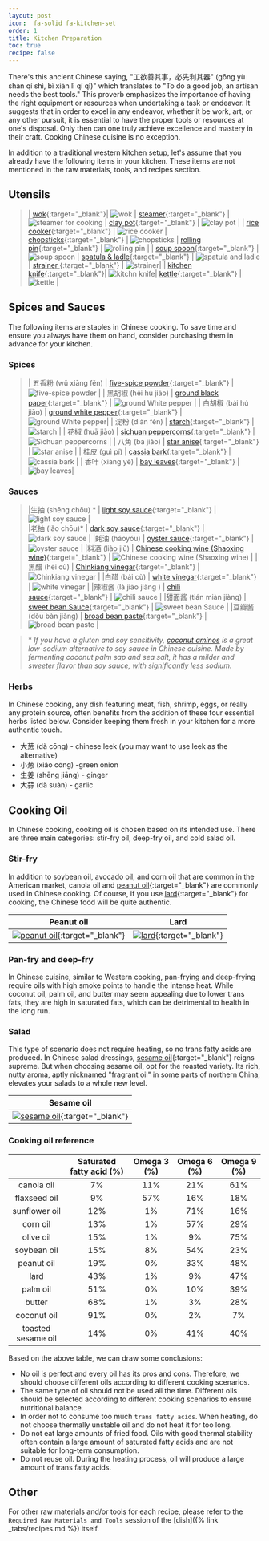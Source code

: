 ```yaml
---
layout: post
icon:  fa-solid fa-kitchen-set
order: 1
title: Kitchen Preparation
toc: true 
recipe: false
---
```


There's this ancient Chinese saying, "工欲善其事，必先利其器" (gōng yù shàn qí shì, bì xiān lì qí qì)" which translates to "To do a good job, an artisan needs the best tools." This proverb emphasizes the importance of having the right equipment or resources when undertaking a task or endeavor. It suggests that in order to excel in any endeavor, whether it be work, art, or any other pursuit, it is essential to have the proper tools or resources at one's disposal. Only then can one truly achieve excellence and mastery in their craft. Cooking Chinese cuisine is no exception.

In addition to a traditional western kitchen setup, let's assume that you already have the following items in your kitchen. These items are not mentioned in the raw materials, tools, and recipes section.

## Utensils

> | [wok](https://amzn.to/44jbwfS){:target="_blank"}|  ![wok](https://m.media-amazon.com/images/I/31Y88bY3oBL._AC_US75_.jpg) | [steamer](https://amzn.to/44k9j3M){:target="_blank"} | ![steamer for cooking](https://m.media-amazon.com/images/I/51Jfq9SX25L._AC_US75_.jpg) | [clay pot](https://amzn.to/4bbqhDz){:target="_blank"} | ![clay pot](https://m.media-amazon.com/images/I/31ynbNYFk-L._AC_US75_.jpg) |
> | [rice cooker](https://amzn.to/3UxnY8l){:target="_blank"} | ![rice cooker](https://m.media-amazon.com/images/I/31EZ-jssQRL._AC_US75_.jpg) | [chopsticks](https://amzn.to/49Sq7jw){:target="_blank"} | ![chopsticks](https://m.media-amazon.com/images/I/51cd04HBJwS._AC_US75_.jpg)  |  [rolling pin](https://amzn.to/4aSsVOE){:target="_blank"} | ![rolling pin](https://m.media-amazon.com/images/I/31Xn7M5cqoL._AC_US75_.jpg) |
> | [soup spoon](https://amzn.to/44eMrma){:target="_blank"} | ![soup spoon](https://m.media-amazon.com/images/I/51DMPm24o5L._AC_US75_.jpg)  | [spatula & ladle](https://amzn.to/3xTqOvu){:target="_blank"} | ![spatula and ladle](https://m.media-amazon.com/images/I/3149ivsTD1L._AC_US75_.jpg) |  [strainer ](https://amzn.to/4bbqhDz){:target="_blank"} | ![strainer](https://m.media-amazon.com/images/I/31j9f0Gqs1L._AC_US75_.jpg)|
> | [kitchen knife](https://amzn.to/3wbvNaq){:target="_blank"}| ![kitchn knife](https://m.media-amazon.com/images/I/41zzg7RPcaL._AC_US75_.jpg)| [kettle](https://amzn.to/3UzVNFV){:target="_blank"} | ![kettle](https://m.media-amazon.com/images/I/41NK2UprYVS._AC_US75_.jpg) |


## Spices and Sauces

The following items are staples in Chinese cooking. To save time and ensure you always have them on hand, consider purchasing them in advance for your kitchen.

### Spices

>| 五香粉 (wǔ xiāng fěn) | [five-spice powder](https://amzn.to/3JBHvOI){:target="_blank"} | ![five-spice powder](https://m.media-amazon.com/images/I/419vaxikk+L._SX38_SY50_CR,0,0,38,50_.jpg) |
>| 黑胡椒 (hēi hú jiāo) | [ground black paper](https://amzn.to/4bcb597){:target="_blank"} | ![ground White pepper](https://m.media-amazon.com/images/I/51y7wdMW6RL._SX38_SY50_CR,0,0,38,50_.jpg) |
>| 白胡椒 (bái hú jiāo) | [ground white pepper](https://amzn.to/3QiMFTs){:target="_blank"} | ![ground White pepper](https://m.media-amazon.com/images/I/410Nt+6-naL._SX38_SY50_CR,0,0,38,50_.jpg)|
>| 淀粉 (diàn fěn) | [starch](https://amzn.to/3QjM4kk){:target="_blank"} | ![starch](https://m.media-amazon.com/images/I/51b7AXWN+tL._SX38_SY50_CR,0,0,38,50_.jpg) |
>| 花椒 (huā jiāo) | [sichuan peppercorns](https://amzn.to/3QfNr3K){:target="_blank"} | ![Sichuan peppercorns](https://m.media-amazon.com/images/I/61C-EoJb+CL._SX38_SY50_CR,0,0,38,50_.jpg) |
>| 八角 (bā jiǎo) | [star anise](https://amzn.to/49TrxtR){:target="_blank"} | ![star anise](https://m.media-amazon.com/images/I/51iE45JEfWL._SX38_SY50_CR,0,0,38,50_.jpg) |
>| 桂皮 (guì pí) | [cassia bark](https://amzn.to/3UBBxnn){:target="_blank"} | ![cassia bark](https://m.media-amazon.com/images/I/41QI-y1AdvL._SX38_SY50_CR,0,0,38,50_.jpg) |
>| 香叶 (xiāng yè) |  [bay leaves](https://amzn.to/4beO0CX){:target="_blank"} | ![bay leaves](https://m.media-amazon.com/images/I/41h77yK1oeL._SX38_SY50_CR,0,0,38,50_.jpg)|


### Sauces
>|生抽 (shēng chōu) \* | [light soy sauce](https://amzn.to/3WetE8o){:target="_blank"} | ![light soy sauce](https://m.media-amazon.com/images/I/4121jpcFJ4L._SX38_SY50_CR,0,0,38,50_.jpg) |  
>|老抽 (lǎo chōu)\* | [dark soy sauce](https://amzn.to/3WgeBuZ){:target="_blank"}  | ![dark soy sauce](https://m.media-amazon.com/images/I/31ySEUhoLKL._SX38_SY50_CR,0,0,38,50_.jpg) |
>|蚝油 (háoyóu) | [oyster sauce](https://amzn.to/49Vr4Hy){:target="_blank"} | ![oyster sauce](https://m.media-amazon.com/images/I/315wWM5g5oL._SX38_SY50_CR,0,0,38,50_.jpg) |
>|料酒 (liào jiǔ) | [Chinese cooking wine (Shaoxing wine)](https://amzn.to/3y3J8C0){:target="_blank"} | ![Chinese cooking wine (Shaoxing wine)](https://m.media-amazon.com/images/I/41QssvUv28L._SX38_SY50_CR,0,0,38,50_.jpg) |
>|黑醋 (hēi cù) | [Chinkiang vinegar](https://amzn.to/3Ugg8P1){:target="_blank"} | ![Chinkiang vinegar](https://m.media-amazon.com/images/I/31YetzRuWQL._SX38_SY50_CR,0,0,38,50_.jpg) |
>|白醋 (bái cù) | [white vinegar](https://amzn.to/3UwUZBC){:target="_blank"} | ![white vinegar](https://m.media-amazon.com/images/I/31UpWR6UdlL._SX38_SY50_CR,0,0,38,50_.jpg) |
>|辣椒酱 (là jiāo jiàng ) | [chili sauce](https://amzn.to/3Wf3emW){:target="_blank"} | ![chili sauce](https://m.media-amazon.com/images/I/41PG2rdcoNL._SX38_SY50_CR,0,0,38,50_.jpg) |
>|甜面酱 (tián miàn jiàng) | [sweet bean Sauce](https://amzn.to/3Uf7f8y){:target="_blank"} | ![sweet bean Sauce](https://m.media-amazon.com/images/I/41SU7Hl+blL._SX38_SY50_CR,0,0,38,50_.jpg) | 
>|豆瓣酱 (dòu bàn jiàng) | [broad bean paste](https://amzn.to/3xQWodt){:target="_blank"}  | ![broad bean paste](https://m.media-amazon.com/images/I/41cwlhjILeL._SX38_SY50_CR,0,0,38,50_.jpg) |

> \* _If you have a gluten and soy sensitivity, [coconut aminos](https://amzn.to/3UBbJrx) is a great low-sodium alternative to soy sauce in Chinese cuisine. Made by fermenting coconut palm sap and sea salt, it has a milder and sweeter flavor than soy sauce, with significantly less sodium._  


### Herbs

In Chinese cooking, any dish featuring meat, fish, shrimp, eggs, or really any protein source, often benefits from the addition of these four essential herbs listed below.  Consider keeping them fresh in your kitchen for a more authentic touch.

- 大葱 (dà cōng) - chinese leek (you may want to use leek as the alternative)  
- 小葱 (xiǎo cōng) -green onion 
- 生姜 (shēng jiāng) - ginger
- 大蒜 (dà suàn) - garlic

## Cooking Oil

In Chinese cooking, cooking oil is chosen based on its intended use. There are three main categories: stir-fry oil, deep-fry oil, and cold salad oil.

### Stir-fry

In addition to soybean oil, avocado oil, and corn oil that are common in the American market, canola oil and [peanut oil](https://amzn.to/4bdQscQ){:target="_blank"} are commonly used in Chinese cooking. Of course, if you use [lard](https://amzn.to/3QgDlj6){:target="_blank"}  for cooking, the Chinese food will be quite authentic. 

| Peanut oil | Lard |
|    :----:   |     :----:   |
| [![peanut oil](https://m.media-amazon.com/images/I/41xoZ7s41xL._SX300_SY300_QL70_FMwebp_.jpg)](https://amzn.to/4bdQscQ){:target="_blank"} | [![lard](https://m.media-amazon.com/images/I/41Rz-MZnMML._SX300_SY300_QL70_FMwebp_.jpg)](https://amzn.to/3QgDlj6){:target="_blank"}  |

### Pan-fry and deep-fry
  
In Chinese cuisine, similar to Western cooking, pan-frying and deep-frying require oils with high smoke points to handle the intense heat. While coconut oil, palm oil, and butter may seem appealing due to lower trans fats, they are high in saturated fats, which can be detrimental to health in the long run.  

### Salad
  
This type of scenario does not require heating, so no trans fatty acids are produced. In Chinese salad dressings, [sesame oil](https://amzn.to/3WgykLd){:target="_blank"} reigns supreme. But when choosing sesame oil, opt for the roasted variety. Its rich, nutty aroma, aptly nicknamed "fragrant oil" in some parts of northern China, elevates your salads to a whole new level.

| Sesame oil |
|    :----:   | 
|[![sesame oil](https://m.media-amazon.com/images/I/71SxFJLbq3L._SY300_.jpg)](https://amzn.to/3WgykLd){:target="_blank"} |




### Cooking oil reference  

|  | Saturated fatty acid (%) | Omega 3 (%) | Omega 6 (%) | Omega 9 (%) |
| :----: | :----: | :----: | :----: | :----: |
| canola oil | 7% | 11% | 21% | 61% |
| flaxseed oil | 9% | 57% | 16% | 18% |
| sunflower oil| 12% | 1% | 71% | 16% |
| corn oil | 13% | 1% | 57% | 29% |
| olive oil | 15% | 1% | 9% | 75% |
| soybean oil| 15% | 8% | 54% | 23% |
| peanut oil | 19% | 0% | 33% | 48% |
| lard | 43% | 1% | 9% | 47% |
| palm oil | 51% | 0% | 10% | 39% |
| butter | 68% | 1% | 3% | 28% |
| coconut oil | 91% | 0% | 2% | 7% |
| toasted sesame oil |14% | 0% | 41% | 40% |


Based on the above table, we can draw some conclusions:

* No oil is perfect and every oil has its pros and cons. Therefore, we should choose different oils according to different cooking scenarios.
* The same type of oil should not be used all the time. Different oils should be selected according to different cooking scenarios to ensure nutritional balance.
* In order not to consume too much `trans fatty acids`. When heating, do not choose thermally unstable oil and do not heat it for too long.
* Do not eat large amounts of fried food. Oils with good thermal stability often contain a large amount of saturated fatty acids and are not suitable for long-term consumption.
* Do not reuse oil. During the heating process, oil will produce a large amount of trans fatty acids.

## Other 

For other raw materials and/or tools for each recipe, please refer to the `Required Raw Materials and Tools` session of the [dish]({% link _tabs/recipes.md %}) itself.